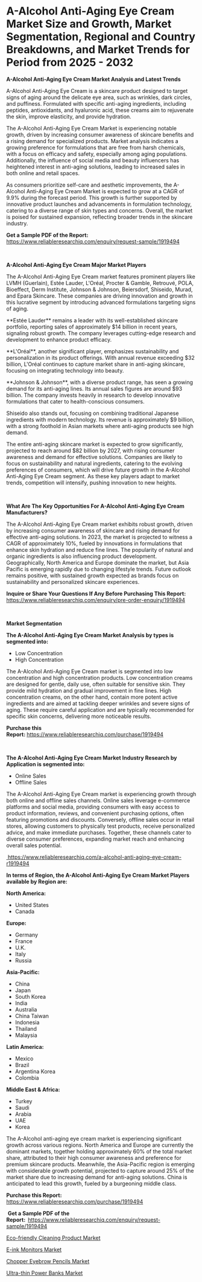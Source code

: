 <p><h1>A-Alcohol Anti-Aging Eye Cream Market Size and Growth, Market Segmentation, Regional and Country Breakdowns, and Market Trends for Period from 2025 -  2032</h1></p><p><strong>A-Alcohol Anti-Aging Eye Cream Market Analysis and Latest Trends</strong></p>
<p><p>A-Alcohol Anti-Aging Eye Cream is a skincare product designed to target signs of aging around the delicate eye area, such as wrinkles, dark circles, and puffiness. Formulated with specific anti-aging ingredients, including peptides, antioxidants, and hyaluronic acid, these creams aim to rejuvenate the skin, improve elasticity, and provide hydration. </p><p>The A-Alcohol Anti-Aging Eye Cream Market is experiencing notable growth, driven by increasing consumer awareness of skincare benefits and a rising demand for specialized products. Market analysis indicates a growing preference for formulations that are free from harsh chemicals, with a focus on efficacy and safety, especially among aging populations. Additionally, the influence of social media and beauty influencers has heightened interest in anti-aging solutions, leading to increased sales in both online and retail spaces.</p><p>As consumers prioritize self-care and aesthetic improvements, the A-Alcohol Anti-Aging Eye Cream Market is expected to grow at a CAGR of 9.9% during the forecast period. This growth is further supported by innovative product launches and advancements in formulation technology, catering to a diverse range of skin types and concerns. Overall, the market is poised for sustained expansion, reflecting broader trends in the skincare industry.</p></p>
<p><strong>Get a Sample PDF of the Report:&nbsp;</strong> <a href="https://www.reliableresearchiq.com/enquiry/request-sample/1919494?utm_campaign=104&utm_medium=2&utm_source=Github&utm_content=ia&utm_term=10022025&utm_id=a-alcohol-anti-aging-eye-cream">https://www.reliableresearchiq.com/enquiry/request-sample/1919494</a></p>
<p>&nbsp;</p>
<p><strong>A-Alcohol Anti-Aging Eye Cream Major Market Players</strong></p>
<p><p>The A-Alcohol Anti-Aging Eye Cream market features prominent players like LVMH (Guerlain), Estée Lauder, L'Oréal, Procter & Gamble, Retrouvé, POLA, Bioeffect, Derm Institute, Johnson & Johnson, Beiersdorf, Shiseido, Murad, and Epara Skincare. These companies are driving innovation and growth in this lucrative segment by introducing advanced formulations targeting signs of aging.</p><p>**Estée Lauder** remains a leader with its well-established skincare portfolio, reporting sales of approximately $14 billion in recent years, signaling robust growth. The company leverages cutting-edge research and development to enhance product efficacy.</p><p>**L'Oréal**, another significant player, emphasizes sustainability and personalization in its product offerings. With annual revenue exceeding $32 billion, L'Oréal continues to capture market share in anti-aging skincare, focusing on integrating technology into beauty.</p><p>**Johnson & Johnson**, with a diverse product range, has seen a growing demand for its anti-aging lines. Its annual sales figures are around $93 billion. The company invests heavily in research to develop innovative formulations that cater to health-conscious consumers.</p><p>Shiseido also stands out, focusing on combining traditional Japanese ingredients with modern technology. Its revenue is approximately $9 billion, with a strong foothold in Asian markets where anti-aging products see high demand.</p><p>The entire anti-aging skincare market is expected to grow significantly, projected to reach around $82 billion by 2027, with rising consumer awareness and demand for effective solutions. Companies are likely to focus on sustainability and natural ingredients, catering to the evolving preferences of consumers, which will drive future growth in the A-Alcohol Anti-Aging Eye Cream segment. As these key players adapt to market trends, competition will intensify, pushing innovation to new heights.</p></p>
<p>&nbsp;</p>
<p><strong>What Are The Key Opportunities For A-Alcohol Anti-Aging Eye Cream Manufacturers?</strong></p>
<p><p>The A-Alcohol Anti-Aging Eye Cream market exhibits robust growth, driven by increasing consumer awareness of skincare and rising demand for effective anti-aging solutions. In 2023, the market is projected to witness a CAGR of approximately 10%, fueled by innovations in formulations that enhance skin hydration and reduce fine lines. The popularity of natural and organic ingredients is also influencing product development. Geographically, North America and Europe dominate the market, but Asia Pacific is emerging rapidly due to changing lifestyle trends. Future outlook remains positive, with sustained growth expected as brands focus on sustainability and personalized skincare experiences.</p></p>
<p><strong>Inquire or Share Your Questions If Any Before Purchasing This Report:</strong> <a href="https://www.reliableresearchiq.com/enquiry/pre-order-enquiry/1919494?utm_campaign=104&utm_medium=2&utm_source=Github&utm_content=ia&utm_term=10022025&utm_id=a-alcohol-anti-aging-eye-cream">https://www.reliableresearchiq.com/enquiry/pre-order-enquiry/1919494</a></p>
<p>&nbsp;</p>
<p><strong>Market Segmentation</strong></p>
<p><strong>The A-Alcohol Anti-Aging Eye Cream Market Analysis by types is segmented into:</strong></p>
<p><ul><li>Low Concentration</li><li>High Concentration</li></ul></p>
<p><p>The A-Alcohol Anti-Aging Eye Cream market is segmented into low concentration and high concentration products. Low concentration creams are designed for gentle, daily use, often suitable for sensitive skin. They provide mild hydration and gradual improvement in fine lines. High concentration creams, on the other hand, contain more potent active ingredients and are aimed at tackling deeper wrinkles and severe signs of aging. These require careful application and are typically recommended for specific skin concerns, delivering more noticeable results.</p></p>
<p><strong>Purchase this Report:&nbsp;</strong><a href="https://www.reliableresearchiq.com/purchase/1919494?utm_campaign=104&utm_medium=2&utm_source=Github&utm_content=ia&utm_term=10022025&utm_id=a-alcohol-anti-aging-eye-cream">https://www.reliableresearchiq.com/purchase/1919494</a></p>
<p>&nbsp;</p>
<p><strong>The A-Alcohol Anti-Aging Eye Cream Market Industry Research by Application is segmented into:</strong></p>
<p><ul><li>Online Sales</li><li>Offline Sales</li></ul></p>
<p><p>The A-Alcohol Anti-Aging Eye Cream market is experiencing growth through both online and offline sales channels. Online sales leverage e-commerce platforms and social media, providing consumers with easy access to product information, reviews, and convenient purchasing options, often featuring promotions and discounts. Conversely, offline sales occur in retail stores, allowing customers to physically test products, receive personalized advice, and make immediate purchases. Together, these channels cater to diverse consumer preferences, expanding market reach and enhancing overall sales potential.</p></p>
<p><a href="https://www.reliableresearchiq.com/a-alcohol-anti-aging-eye-cream-r1919494?utm_campaign=104&utm_medium=2&utm_source=Github&utm_content=ia&utm_term=10022025&utm_id=a-alcohol-anti-aging-eye-cream">&nbsp;https://www.reliableresearchiq.com/a-alcohol-anti-aging-eye-cream-r1919494</a></p>
<p><strong>In terms of Region, the A-Alcohol Anti-Aging Eye Cream Market Players available by Region are:</strong></p>
<p>
    <p> <strong> North America: </strong>
        <ul>
            <li>United States</li>
            <li>Canada</li>
        </ul>
        </p> 
    <p> <strong> Europe: </strong>
        <ul>
            <li>Germany</li>
            <li>France</li>
            <li>U.K.</li>
            <li>Italy</li>
            <li>Russia</li>
        </ul>
        </p> 
    <p> <strong> Asia-Pacific: </strong>
        <ul>
            <li>China</li>
            <li>Japan</li>
            <li>South Korea</li>
            <li>India</li>
            <li>Australia</li>
            <li>China Taiwan</li>
            <li>Indonesia</li>
            <li>Thailand</li>
            <li>Malaysia</li>
        </ul>
        </p> 
    <p> <strong> Latin America: </strong>
        <ul>
            <li>Mexico</li>
            <li>Brazil</li>
            <li>Argentina Korea</li>
            <li>Colombia</li>
        </ul>
        </p> 
    <p> <strong> Middle East & Africa: </strong>
        <ul>
            <li>Turkey</li>
            <li>Saudi</li>
            <li>Arabia</li>
            <li>UAE</li>
            <li>Korea</li>
        </ul>
    </p>
    </p>
<p><p>The A-Alcohol anti-aging eye cream market is experiencing significant growth across various regions. North America and Europe are currently the dominant markets, together holding approximately 60% of the total market share, attributed to their high consumer awareness and preference for premium skincare products. Meanwhile, the Asia-Pacific region is emerging with considerable growth potential, projected to capture around 25% of the market share due to increasing demand for anti-aging solutions. China is anticipated to lead this growth, fueled by a burgeoning middle class.</p></p>
<p><strong>Purchase this Report: </strong><a href="https://www.reliableresearchiq.com/purchase/1919494?utm_campaign=104&utm_medium=2&utm_source=Github&utm_content=ia&utm_term=10022025&utm_id=a-alcohol-anti-aging-eye-cream">https://www.reliableresearchiq.com/purchase/1919494</a></p>
<p>&nbsp;<strong>Get a Sample PDF of the Report:&nbsp;&nbsp;</strong><a href="https://www.reliableresearchiq.com/enquiry/request-sample/1919494?utm_campaign=104&utm_medium=2&utm_source=Github&utm_content=ia&utm_term=10022025&utm_id=a-alcohol-anti-aging-eye-cream">https://www.reliableresearchiq.com/enquiry/request-sample/1919494</a></p>
<p><strong></strong></p>
<p><p><a href="https://github.com/jolinolooman/Market-Research-Report-List-1/blob/main/eco-friendly-cleaning-product-market.md?utm_campaign=104&utm_medium=2&utm_source=Github&utm_content=ia&utm_term=10022025&utm_id=a-alcohol-anti-aging-eye-cream">Eco-friendly Cleaning Product Market</a></p><p><a href="https://github.com/sissalgamd/Market-Research-Report-List-1/blob/main/e-ink-monitors-market.md?utm_campaign=104&utm_medium=2&utm_source=Github&utm_content=ia&utm_term=10022025&utm_id=a-alcohol-anti-aging-eye-cream">E-ink Monitors Market</a></p><p><a href="https://github.com/kuijckulario/Market-Research-Report-List-1/blob/main/chopper-eyebrow-pencils-market.md?utm_campaign=104&utm_medium=2&utm_source=Github&utm_content=ia&utm_term=10022025&utm_id=a-alcohol-anti-aging-eye-cream">Chopper Eyebrow Pencils Market</a></p><p><a href="https://github.com/otintolmo/Market-Research-Report-List-1/blob/main/ultra-thin-power-banks-market.md?utm_campaign=104&utm_medium=2&utm_source=Github&utm_content=ia&utm_term=10022025&utm_id=a-alcohol-anti-aging-eye-cream">Ultra-thin Power Banks Market</a></p></p>